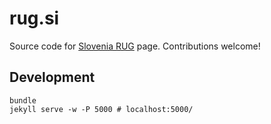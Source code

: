 # rug.si

Source code for [Slovenia RUG][rug] page. Contributions welcome!

## Development

    bundle
    jekyll serve -w -P 5000 # localhost:5000/

[rug]: http://www.rug.si

